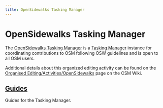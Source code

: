 ```yaml
---
title: OpenSidewalks Tasking Manager
---
```


<!-- @format -->

# OpenSidewalks Tasking Manager

The [OpenSidewalks Tasking Manager](https://tasks.sidewalks.washington.edu/explore) is a [Tasking Manager](https://wiki.openstreetmap.org/wiki/Tasking_Manager) instance for coordinating contributions to OSM following OSW guidelines and is open to all OSM users.

Additional details about this organized editing activity can be found on the [Organised Editing/Activities/OpenSidewalks](https://wiki.openstreetmap.org/wiki/Organised_Editing/Activities/OpenSidewalks) page on the OSM Wiki.

## [Guides](guides/index.md)

Guides for the Tasking Manager.
